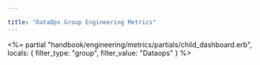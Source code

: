 ```yaml
---

title: "DataOps Group Engineering Metrics"
---
```






  


<%= partial "handbook/engineering/metrics/partials/child_dashboard.erb", locals: { filter_type: "group", filter_value: "Dataops" } %>

